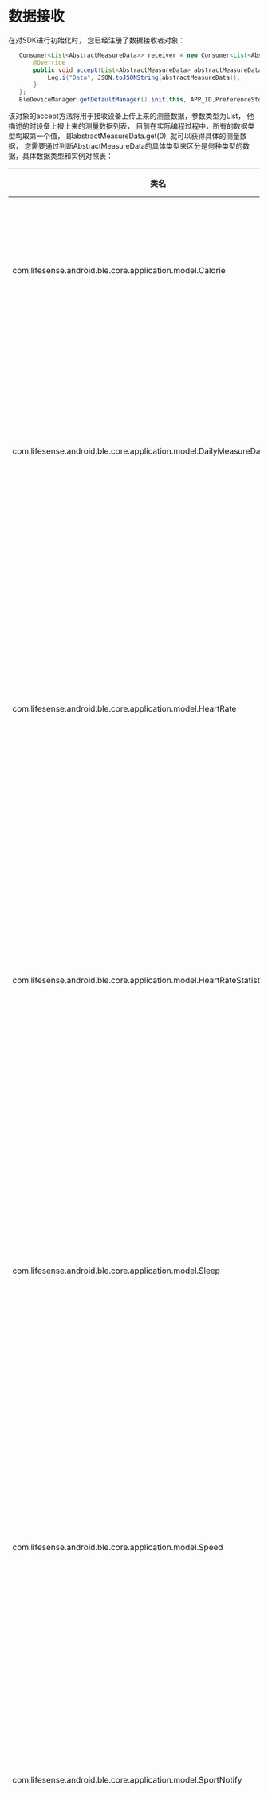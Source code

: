 <a name="oc1Ss"></a>
# 数据接收
在对SDK进行初始化时， 您已经注册了数据接收者对象：
```java
   Consumer<List<AbstractMeasureData>> receiver = new Consumer<List<AbstractMeasureData>>() {
       @Override
       public void accept(List<AbstractMeasureData> abstractMeasureData) {
           Log.i("Data", JSON.toJSONString(abstractMeasureData));
       }
   };
   BleDeviceManager.getDefaultManager().init(this, APP_ID,PreferenceStorage.getBondedMac(),receiver);

```
该对象的accept方法将用于接收设备上传上来的测量数据，参数类型为List<AbstractMeasureData>， 他描述的时设备上报上来的测量数据列表， 目前在实际编程过程中，所有的数据类型均取第一个值， 即abstractMeasureData.get(0), 就可以获得具体的测量数据， 您需要通过判断AbstractMeasureData的具体类型来区分是何种类型的数据，具体数据类型和实例对照表：

| 类名 | 含义 | 场景 |
| --- | --- | --- |
| com.lifesense.android.ble.core.application.model.Calorie     | 卡路里数据 | 运动结束时， 上报的运动卡路里数据， 1分钟一笔 |
| com.lifesense.android.ble.core.application.model.DailyMeasureData | 日常监测的步数数据 | 步数发生变化或每小时的59分59秒上报的当日或历史某天的总步数数据 |
| com.lifesense.android.ble.core.application.model.HeartRate | 心率数据 | 按照type类型区分的1秒一笔的实时心率数据、1分钟一笔的运动心率数据和5分钟一笔的日常监测心率数据 |
| com.lifesense.android.ble.core.application.model.HeartRateStatistic |  心率区间数据 | 统计当天用户处于低强度、中强度、高强度的心率区间时长，需要先设定三区间才能产生 |
| com.lifesense.android.ble.core.application.model.Sleep | 睡眠数据 | 5分钟一笔的睡眠原始数据， 描述的是5分钟内用户的身体活动情况， 比如翻身、侧卧等， 需要结合算法分析出睡眠结果 |
| com.lifesense.android.ble.core.application.model.Speed | 配速 | 1分钟一笔的运动配速数据， 描述_跑完1KM需要多长时间，精确到秒_ |
| com.lifesense.android.ble.core.application.model.SportNotify | 运动状态 | 手环上报的当前运动的状态， 用于和app做一些运动状态的同步， 比如gps采集的开关 |
| com.lifesense.android.ble.core.application.model.SportReport | 运动报告 | 运动结束是产生的运动报告数据， 描述时长、状态、配速、心率、步数、步频等， 不同运动模式产生的数据项可能不同 |
| com.lifesense.android.ble.core.application.model.BloodPressureMeasureData | 血压数据 | 血压仪上报的血压数据， 包括收缩压、舒张压、心率等 |
| com.lifesense.android.ble.core.application.model.WeightMeasureData | 体重数据 | 体脂秤上报的体重、阻抗值数据， 需要结合用户的个人心率调用体重算法API得到更多分析结果 |



